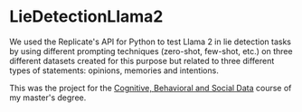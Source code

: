 # LieDetectionLlama2

We used the Replicate's API for Python to test Llama 2 in lie detection tasks by using different prompting techniques (zero-shot, few-shot, etc.) on three different datasets created for this purpose but related to three different types of statements: opinions, memories and intentions.

This was the project for the [Cognitive, Behavioral and Social Data](https://en.didattica.unipd.it/off/2022/LM/SC/SC2377/001PD/SCP7079219/N0) course of my master's degree.
